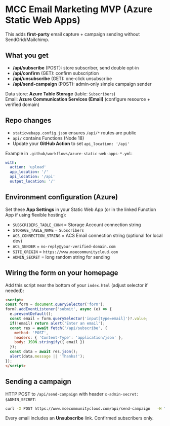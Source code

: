 # MCC Email Marketing MVP (Azure Static Web Apps)

This adds **first‑party** email capture + campaign sending without SendGrid/Mailchimp.

## What you get
- **/api/subscribe** (POST): store subscriber, send double opt‑in
- **/api/confirm** (GET): confirm subscription
- **/api/unsubscribe** (GET): one‑click unsubscribe
- **/api/send-campaign** (POST): admin‑only simple campaign sender

Data store: **Azure Table Storage** (table: `Subscribers`)  
Email: **Azure Communication Services (Email)** (configure resource + verified domain)

## Repo changes
- `staticwebapp.config.json` ensures `/api/*` routes are public
- `api/` contains Functions (Node 18)
- Update your **GitHub Action** to set `api_location: '/api'`

Example in `.github/workflows/azure-static-web-apps-*.yml`:
```yaml
with:
  action: 'upload'
  app_location: '/'
  api_location: '/api'
  output_location: '/'
```

## Environment configuration (Azure)
Set these **App Settings** in your Static Web App (or in the linked Function App if using flexible hosting):
- `SUBSCRIBERS_TABLE_CONN` = Storage Account connection string
- `STORAGE_TABLE_NAME` = `Subscribers`
- `ACS_CONNECTION_STRING` = ACS Email connection string (optional for local dev)
- `ACS_SENDER` = `no-reply@your-verified-domain.com`
- `SITE_ORIGIN` = `https://www.moecommunitycloud.com`
- `ADMIN_SECRET` = long random string for sending

## Wiring the form on your homepage
Add this script near the bottom of your `index.html` (adjust selector if needed):
```html
<script>
const form = document.querySelector('form');
form?.addEventListener('submit', async (e) => {
  e.preventDefault();
  const email = form.querySelector('input[type=email]')?.value;
  if(!email) return alert('Enter an email');
  const res = await fetch('/api/subscribe', {
    method: 'POST',
    headers: { 'Content-Type': 'application/json' },
    body: JSON.stringify({ email })
  });
  const data = await res.json();
  alert(data.message || 'Thanks!');
});
</script>
```

## Sending a campaign
HTTP POST to `/api/send-campaign` with header `x-admin-secret: $ADMIN_SECRET`:
```bash
curl -X POST https://www.moecommunitycloud.com/api/send-campaign   -H "Content-Type: application/json"   -H "x-admin-secret: YOUR_SECRET"   -d '{"subject":"MCC Update","html":"<h2>New post</h2><p>We shipped X.</p>"}'
```

Every email includes an **Unsubscribe** link. Confirmed subscribers only.
